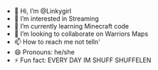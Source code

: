 - 👋 Hi, I’m @Linkygirl
- 👀 I’m interested in Streaming
- 🌱 I’m currently learning Minecraft code
- 💞️ I’m looking to collaborate on Warriors Maps
- 📫 How to reach me not telln'
- 😄 Pronouns: he/she
- ⚡ Fun fact: EVERY DAY IM SHUFF SHUFFELEN

<!---
Linkygirl/Linkygirl is a ✨ special ✨ repository because its `README.md` (this file) appears on your GitHub profile.
You can click the Preview link to take a look at your changes.
--->
